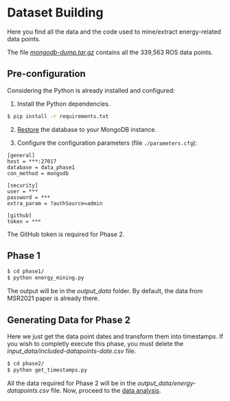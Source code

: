 # Dataset Building

Here you find all the data and the code used to mine/extract energy-related data points.

The file [<i>mongodb-dump.tar.gz</i>](./mongodb-dump.tar.gz) contains all the 339,563 ROS data points. 

## Pre-configuration

Considering the Python is already installed and configured:

1) Install the Python dependencies.

```bash
$ pip install -r requirements.txt 
```

2) [Restore](https://docs.mongodb.com/manual/reference/program/mongorestore/) the database to your MongoDB instance.

3) Configure the configuration parameters (file ```./parameters.cfg```):
 
```
[general]
host = ***:27017
database = data_phase1
con_method = mongodb

[security]
user = ***
password = ***
extra_param = ?authSource=admin

[github]
token = ***
```
The GitHub token is required for Phase 2.

## Phase 1

```bash
$ cd phase1/
$ python energy_mining.py
```

The output will be in the <i>output_data</i> folder. By default, the data from MSR2021 paper is already there.

## Generating Data for Phase 2

Here we just get the data point dates and transform them into timestamps. If you wish to completly execute this phase, you must delete the <i>input_data/included-datapoints-date.csv</i> file.

```bash
$ cd phase2/
$ python get_timestamps.py
```

All the data required for Phase 2 will be in the <i>output_data/energy-datapoints.csv</i> file. Now, proceed to the [data analysis](../data_analysis/).
